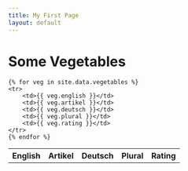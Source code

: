 ```yaml
---
title: My First Page
layout: default
---
```


# Some Vegetables

<table>
    <tr>
        <th>English</th>
        <th>Artikel</th>
        <th>Deutsch</th>
        <th>Plural</th>
        <th>Rating</th>
    </tr>

    {% for veg in site.data.vegetables %}
    <tr>
        <td>{{ veg.english }}</td>
        <td>{{ veg.artikel }}</td>
        <td>{{ veg.deutsch }}</td>
        <td>{{ veg.plural }}</td>
        <td>{{ veg.rating }}</td>
    </tr>
    {% endfor %}
</table>

